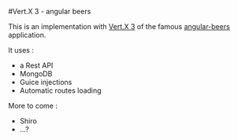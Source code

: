 #Vert.X 3 - angular beers

This is an implementation with [Vert.X  3](http://vertx.io) of the famous [angular-beers](https://github.com/LostInBrittany/angular-beers) application.

It uses :

- a Rest API
- MongoDB
- Guice injections
- Automatic routes loading

More to come : 

- Shiro 
- ...?